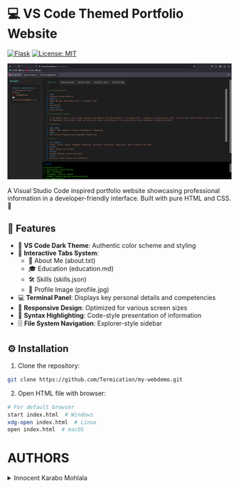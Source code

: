 # 💻 VS Code Themed Portfolio Website

[![Flask](https://img.shields.io/badge/Flask-2.0.3-important)](https://flask.palletsprojects.com/)
[![License: MIT](https://img.shields.io/badge/License-MIT-yellow.svg)](https://opensource.org/licenses/MIT)

![Portfolio Preview](screenshot/screenshot.png)

A Visual Studio Code inspired portfolio website showcasing professional information in a developer-friendly interface. Built with pure HTML and CSS. 🚀

## 🎯 Features

- 🌙 **VS Code Dark Theme**: Authentic color scheme and styling
- 📂 **Interactive Tabs System**: 
  - 📝 About Me (about.txt)
  - 🎓 Education (education.md)
  - 🛠️ Skills (skills.json)
  - 📸 Profile Image (profile.jpg)
- 💻 **Terminal Panel**: Displays key personal details and competencies
- 📱 **Responsive Design**: Optimized for various screen sizes
- 🎨 **Syntax Highlighting**: Code-style presentation of information
- 🗄️ **File System Navigation**: Explorer-style sidebar

## ⚙️ Installation

1. Clone the repository:

```bash
git clone https://github.com/Termication/my-webdemo.git
```

2. Open HTML file with browser:

```bash
# For default browser
start index.html  # Windows
xdg-open index.html  # Linux
open index.html  # macOS
```


# AUTHORS

<details>
    <summary>Innocent Karabo Mohlala</summary>
    <ul>
    <li><a href="https://www.github.com/termication">Github</a></li>
    <li><a href="https://www.twitter.com/Termication_">Twitter</a></li>
    <li><a href="mailto:terminalkarabo@gmail.com">e-mail</a></li>
    </ul>
</details>
